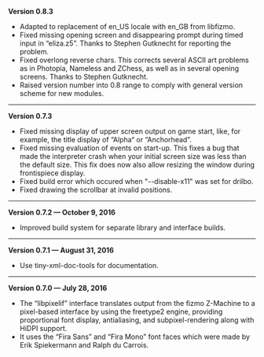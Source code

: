 


   **Version 0.8.3**

 - Adapted to replacement of en_US locale with en_GB from libfizmo.
 - Fixed missing opening screen and disappearing prompt during timed input in “eliza.z5”. Thanks to Stephen Gutknecht for reporting the problem.
 - Fixed overlong reverse chars. This corrects several ASCII art problems as in Photopia, Nameless and ZChess, as well as in several opening screens. Thanks to Stephen Gutknecht.
 - Raised version number into 0.8 range to comply with general version scheme for new modules.

---


   **Version 0.7.3**

 - Fixed missing display of upper screen output on game start, like, for example, the title display of “Alpha“ or “Anchorhead”.
 - Fixed missing evaluation of events on start-up. This fixes a bug that made the interpreter crash when your initial screen size was less than the default size. This fix does now also allow resizing the window during frontispiece display.
 - Fixed build error which occured when "--disable-x11" was set for drilbo.
 - Fixed drawing the scrollbar at invalid positions.

---


   **Version 0.7.2 — October 9, 2016**

 - Improved build system for separate library and interface builds.

---


   **Version 0.7.1 — August 31, 2016**

 - Use tiny-xml-doc-tools for documentation.

---


   **Version 0.7.0 — July 28, 2016**

 - The “libpixelif” interface translates output from the fizmo Z-Machine to a pixel-based interface by using the freetype2 engine, providing proportional font display, antialiasing, and subpixel-rendering along with HiDPI support.
 - It uses the “Fira Sans” and “Fira Mono” font faces which were made by Erik Spiekermann and Ralph du Carrois.


